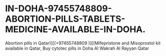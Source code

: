# IN-DOHA-97455748809-ABORTION-PILLS-TABLETS-MEDICINE-AVAILABLE-IN-DOHA.
Abortion pills in Qatar)][(+97455748809 )][(Mifepristone and Misoprostol kit available in Qatar, Buy cytotec pills in Doha Al Wakrah Al Rayyan Qatar
